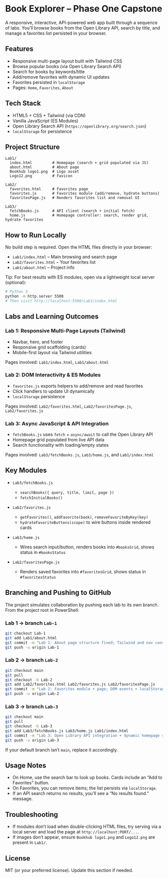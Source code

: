 # Book Explorer – Phase One Capstone

A responsive, interactive, API-powered web app built through a sequence of labs. You’ll browse books from the Open Library API, search by title, and manage a favorites list persisted in your browser.

## Features
- Responsive multi-page layout built with Tailwind CSS
- Browse popular books (via Open Library Search API)
- Search for books by keywords/title
- Add/remove favorites with dynamic UI updates
- Favorites persisted in `localStorage`
- Pages: `Home`, `Favorites`, `About`

## Tech Stack
- HTML5 + CSS + Tailwind (via CDN)
- Vanilla JavaScript (ES Modules)
- Open Library Search API (`https://openlibrary.org/search.json`)
- `localStorage` for persistence

## Project Structure
```
Lab1/
  index.html         # Homepage (search + grid populated via JS)
  about.html         # About page
  Bookhub logo1.png  # Logo asset
  Logo12.png         # Favicon

Lab2/
  favorites.html     # Favorites page
  favorites.js       # Favorites module (add/remove, hydrate buttons)
  favoritesPage.js   # Renders favorites list and removal UI

Lab3/
  fetchBooks.js      # API client (search + initial fetch)
  home.js            # Homepage controller: search, render grid, hydrate favorites
```

## How to Run Locally
No build step is required. Open the HTML files directly in your browser:
- `Lab1/index.html` – Main browsing and search page
- `Lab2/favorites.html` – Your favorites list
- `Lab1/about.html` – Project info

Tip: For best results with ES modules, open via a lightweight local server (optional):
```bash
# Python 3
python -m http.server 5500
# Then visit http://localhost:5500/Lab1/index.html
```

## Labs and Learning Outcomes

### Lab 1: Responsive Multi-Page Layouts (Tailwind)
- Navbar, hero, and footer
- Responsive grid scaffolding (cards)
- Mobile-first layout via Tailwind utilities

Pages involved: `Lab1/index.html`, `Lab1/about.html`

### Lab 2: DOM Interactivity & ES Modules
- `favorites.js` exports helpers to add/remove and read favorites
- Click handlers to update UI dynamically
- `localStorage` persistence

Pages involved: `Lab2/favorites.html`, `Lab2/favoritesPage.js`, `Lab2/favorites.js`

### Lab 3: Async JavaScript & API Integration
- `fetchBooks.js` uses `fetch` + `async/await` to call the Open Library API
- Homepage grid populated from live API data
- Search functionality with loading/empty states

Pages involved: `Lab3/fetchBooks.js`, `Lab3/home.js`, and `Lab1/index.html`

## Key Modules
- `Lab3/fetchBooks.js`
  - `searchBooks({ query, title, limit, page })`
  - `fetchInitialBooks()`

- `Lab2/favorites.js`
  - `getFavorites()`, `addFavorite(book)`, `removeFavoriteByKey(key)`
  - `hydrateFavoriteButtons(scope)` to wire buttons inside rendered cards

- `Lab3/home.js`
  - Wires search input/button, renders books into `#booksGrid`, shows status in `#booksStatus`

- `Lab2/favoritesPage.js`
  - Renders saved favorites into `#favoritesGrid`, shows status in `#favoritesStatus`

## Branching and Pushing to GitHub
The project simulates collaboration by pushing each lab to its own branch. From the project root in PowerShell:

### Lab 1 → branch `Lab-1`
```bash
git checkout Lab-1
git add Lab1/about.html
git commit -m "Lab 1: About page structure fixed; Tailwind and nav consistent"
git push -u origin Lab-1
```

### Lab 2 → branch `Lab-2`
```bash
git checkout main
git pull
git checkout -b Lab-2
git add Lab2/favorites.html Lab2/favorites.js Lab2/favoritesPage.js
git commit -m "Lab 2: Favorites module + page; DOM events + localStorage"
git push -u origin Lab-2
```

### Lab 3 → branch `Lab-3`
```bash
git checkout main
git pull
git checkout -b Lab-3
git add Lab3/fetchBooks.js Lab3/home.js Lab1/index.html
git commit -m "Lab 3: Open Library API integration + dynamic homepage search/grid"
git push -u origin Lab-3
```

If your default branch isn’t `main`, replace it accordingly.

## Usage Notes
- On Home, use the search bar to look up books. Cards include an “Add to Favorites” button.
- On Favorites, you can remove items; the list persists via `localStorage`.
- If an API search returns no results, you’ll see a “No results found.” message.

## Troubleshooting
- If modules don’t load when double-clicking HTML files, try serving via a local server and load the page at `http://localhost:PORT/...`.
- If images don’t appear, ensure `Bookhub logo1.png` and `Logo12.png` are present in `Lab1/`.

## License
MIT (or your preferred license). Update this section if needed.
